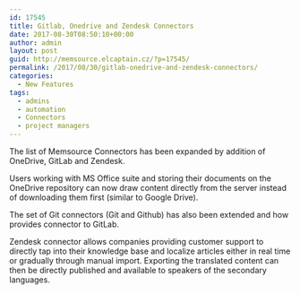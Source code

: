 ```yaml
---
id: 17545
title: Gitlab, Onedrive and Zendesk Connectors
date: 2017-08-30T08:50:10+00:00
author: admin
layout: post
guid: http://memsource.elcaptain.cz/?p=17545/
permalink: /2017/08/30/gitlab-onedrive-and-zendesk-connectors/
categories:
  - New Features
tags:
  - admins
  - automation
  - Connectors
  - project managers
---
```

The list of Memsource Connectors has been expanded by addition of OneDrive, GitLab and Zendesk.

Users working with MS Office suite and storing their documents on the OneDrive repository can now draw content directly from the server instead of downloading them first (similar to Google Drive).

The set of Git connectors (Git and Github) has also been extended and how provides connector to GitLab.

Zendesk connector allows companies providing customer support to directly tap into their knowledge base and localize articles either in real time or gradually through manual import. Exporting the translated content can then be directly published and available to speakers of the secondary languages.